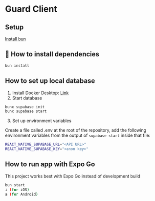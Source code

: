 # Guard Client

## Setup

[Install bun](https://bun.sh/docs/installation)

## 🚀 How to install dependencies

```sh
bun install
```

## How to set up local database
1.  Install Docker Desktop: [Link](https://www.docker.com/products/docker-desktop/)
2.  Start database
```sh
bunx supabase init
bunx supabase start
```
3. Set up environment variables

Create a file called .env at the root of the repository, add the following environment variables from the output of `supabase start` inside that file:
```sh
REACT_NATIVE_SUPABASE_URL="<API URL>"
REACT_NATIVE_SUPABASE_KEY="<anon key>"
```

## How to run app with Expo Go
This project works best with Expo Go instead of development build
```sh
bun start
i (for iOS)
a (for Android)
```
